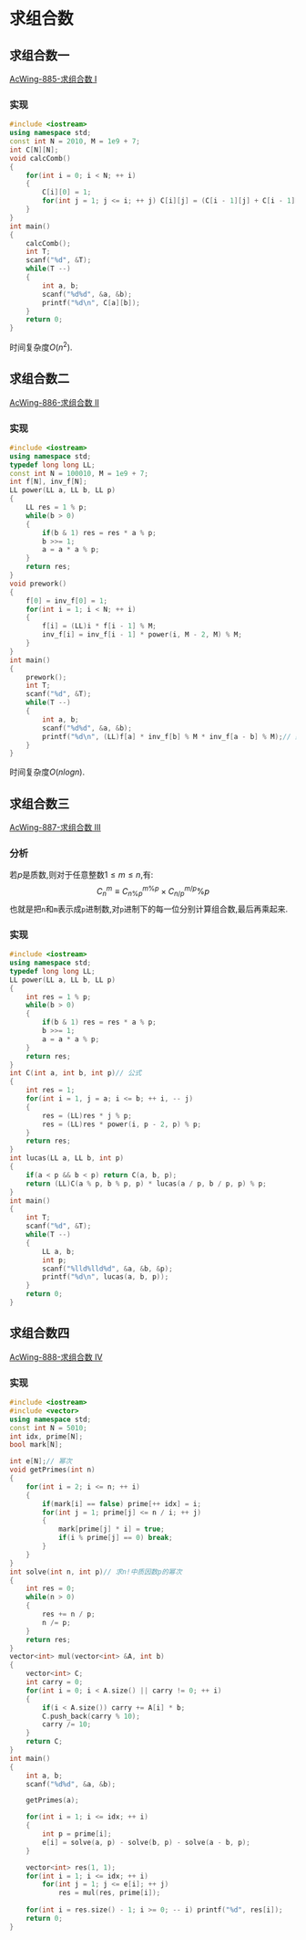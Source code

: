 # 求组合数

## 求组合数一

[AcWing-885-求组合数 I](https://www.acwing.com/solution/AcWing/content/3823/)

### 实现

```cpp
#include <iostream>
using namespace std;
const int N = 2010, M = 1e9 + 7;
int C[N][N];
void calcComb()
{
    for(int i = 0; i < N; ++ i)
    {
        C[i][0] = 1;
        for(int j = 1; j <= i; ++ j) C[i][j] = (C[i - 1][j] + C[i - 1][j - 1]) % M;
    }
}
int main()
{
    calcComb();
    int T;
    scanf("%d", &T);
    while(T --)
    {
        int a, b;
        scanf("%d%d", &a, &b);
        printf("%d\n", C[a][b]);
    }
    return 0;
}
```

时间复杂度$O(n^2)$.

## 求组合数二

[AcWing-886-求组合数 II](https://www.acwing.com/solution/AcWing/content/3827/)

### 实现

```cpp
#include <iostream>
using namespace std;
typedef long long LL;
const int N = 100010, M = 1e9 + 7;
int f[N], inv_f[N];
LL power(LL a, LL b, LL p)
{
    LL res = 1 % p;
    while(b > 0)
    {
        if(b & 1) res = res * a % p;
        b >>= 1;
        a = a * a % p;
    }
    return res;
}
void prework()
{
    f[0] = inv_f[0] = 1;
    for(int i = 1; i < N; ++ i)
    {
        f[i] = (LL)i * f[i - 1] % M;
        inv_f[i] = inv_f[i - 1] * power(i, M - 2, M) % M;
    }
}
int main()
{
    prework();
    int T;
    scanf("%d", &T);
    while(T --)
    {
        int a, b;
        scanf("%d%d", &a, &b);
        printf("%d\n", (LL)f[a] * inv_f[b] % M * inv_f[a - b] % M);// 乘一次模一次
    }
}
```

时间复杂度$O(nlogn)$.

## 求组合数三

[AcWing-887-求组合数 III](https://www.acwing.com/solution/AcWing/content/3828/)

### 分析

若$p$是质数,则对于任意整数$1\le m \le n$,有:
$$
C_n^m \equiv C_{n \% p}^{m \% p} \times C_{n/p}^{m/p} \% p
$$
也就是把`n`和`m`表示成`p`进制数,对`p`进制下的每一位分别计算组合数,最后再乘起来.

### 实现

```cpp
#include <iostream>
using namespace std;
typedef long long LL;
LL power(LL a, LL b, LL p)
{
    int res = 1 % p;
    while(b > 0)
    {
        if(b & 1) res = res * a % p;
        b >>= 1;
        a = a * a % p;
    }
    return res;
}
int C(int a, int b, int p)// 公式
{
    int res = 1;
    for(int i = 1, j = a; i <= b; ++ i, -- j)
    {
        res = (LL)res * j % p;
        res = (LL)res * power(i, p - 2, p) % p;
    }
    return res;
}
int lucas(LL a, LL b, int p)
{
    if(a < p && b < p) return C(a, b, p);
    return (LL)C(a % p, b % p, p) * lucas(a / p, b / p, p) % p;
}
int main()
{
    int T;
    scanf("%d", &T);
    while(T --)
    {
        LL a, b;
        int p;
        scanf("%lld%lld%d", &a, &b, &p);
        printf("%d\n", lucas(a, b, p));
    }
    return 0;
}
```

## 求组合数四

[AcWing-888-求组合数 IV](https://www.acwing.com/solution/AcWing/content/5866/)

### 实现

```cpp
#include <iostream>
#include <vector>
using namespace std;
const int N = 5010;
int idx, prime[N];
bool mark[N];

int e[N];// 幂次
void getPrimes(int n)
{
    for(int i = 2; i <= n; ++ i)
    {
        if(mark[i] == false) prime[++ idx] = i;
        for(int j = 1; prime[j] <= n / i; ++ j)
        {
            mark[prime[j] * i] = true;
            if(i % prime[j] == 0) break;
        }
    }
}
int solve(int n, int p)// 求n!中质因数p的幂次
{
    int res = 0;
    while(n > 0)
    {
        res += n / p;
        n /= p;
    }
    return res;
}
vector<int> mul(vector<int> &A, int b)
{
    vector<int> C;
    int carry = 0;
    for(int i = 0; i < A.size() || carry != 0; ++ i)
    {
        if(i < A.size()) carry += A[i] * b;
        C.push_back(carry % 10);
        carry /= 10;
    }
    return C;
}
int main()
{
    int a, b;
    scanf("%d%d", &a, &b);

    getPrimes(a);

    for(int i = 1; i <= idx; ++ i)
    {
        int p = prime[i];
        e[i] = solve(a, p) - solve(b, p) - solve(a - b, p);
    }

    vector<int> res(1, 1);
    for(int i = 1; i <= idx; ++ i)
        for(int j = 1; j <= e[i]; ++ j)
            res = mul(res, prime[i]);
    
    for(int i = res.size() - 1; i >= 0; -- i) printf("%d", res[i]);
    return 0;
}
```
